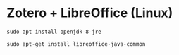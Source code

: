 # Zotero + LibreOffice (Linux)

`sudo apt install openjdk-8-jre`

`sudo apt-get install libreoffice-java-common`
